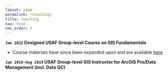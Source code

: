 ```yaml
---
layout: page
permalink: /teaching/
title: teaching
nav: true
nav_order: 2
---
```

**`Jan 2022` Designed USAF Group-level Course on GIS Fundamentals**
* Course materials have since been expanded upon and are available [here](https://intro-to-gis-applications.000webhostapp.com/)

**`Jan 2019-Aug 2019` USAF Group-level GIS Instructor for ArcGIS Pro/Data Management (incl. Data QC)**
